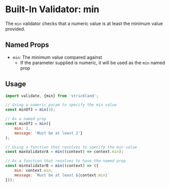 # Built-In Validator: min

The `min` validator checks that a numeric value is at least the minimum value provided.

## Named Props

* `min`: The minimum value compared against
    * If the parameter supplied is numeric, it will be used as the `min` named prop

## Usage

``` jsx
import validate, {min} from 'strickland';

// Using a numeric param to specify the min value
const minOf3 = min(3);

// As a named prop
const minOf2 = min({
    min: 2,
    message: 'Must be at least 2'}
);

// Using a function that resolves to specify the min value
const maxValidatorA = min((context) => context.min);

// As a function that resolves to have the named prop
const minValidatorB = min((context) => ({
    min: context.min,
    message: `Must be at least ${context.min}`
}));
```
